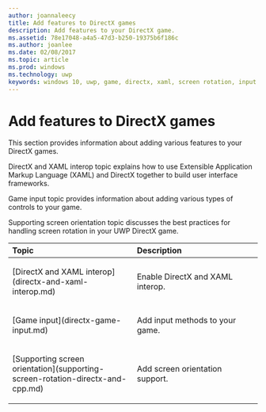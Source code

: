 ```yaml
---
author: joannaleecy
title: Add features to DirectX games
description: Add features to your DirectX game.
ms.assetid: 78e17048-a4a5-47d3-b250-19375b6f186c
ms.author: joanlee
ms.date: 02/08/2017
ms.topic: article
ms.prod: windows
ms.technology: uwp
keywords: windows 10, uwp, game, directx, xaml, screen rotation, input
---
```


# Add features to DirectX games

This section provides information about adding various features to your DirectX games.

DirectX and XAML interop topic explains how to use Extensible Application Markup Language (XAML) and DirectX together to build user interface frameworks.

Game input topic provides information about adding various types of controls to your game.

Supporting screen orientation topic discusses the best practices for handling screen rotation in your UWP DirectX game.

<table>
<colgroup>
<col width="50%" />
<col width="50%" />
</colgroup>
<thead>
<tr class="header">
<th align="left">Topic</th>
<th align="left">Description</th>
</tr>
</thead>
<tbody>
<tr class="odd">
<td align="left"><p>[DirectX and XAML interop](directx-and-xaml-interop.md)</p></td>
<td align="left"><p>Enable DirectX and XAML interop.</p></td>
</tr>
<tr class="even">
<td align="left"><p>[Game input](directx-game-input.md)</p></td>
<td align="left"><p>Add input methods to your game.</p></td>
</tr>
<tr class="odd">
<td align="left"><p>[Supporting screen orientation](supporting-screen-rotation-directx-and-cpp.md)</p></td>
<td align="left"><p>Add screen orientation support.</p></td>
</tr>
</tbody>
</table>